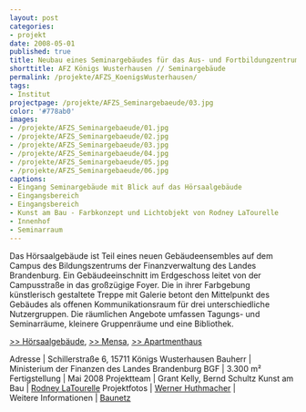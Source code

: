 ```yaml
---
layout: post
categories:
- projekt
date: 2008-05-01
published: true
title: Neubau eines Seminargebäudes für das Aus- und Fortbildungzentrum des Landes Brandenburg
shorttitle: AFZ Königs Wusterhausen // Seminargebäude
permalink: /projekte/AFZS_KoenigsWusterhausen/
tags: 
- Institut
projectpage: /projekte/AFZS_Seminargebaeude/03.jpg 
color: '#778ab0'
images:
- /projekte/AFZS_Seminargebaeude/01.jpg
- /projekte/AFZS_Seminargebaeude/02.jpg
- /projekte/AFZS_Seminargebaeude/03.jpg
- /projekte/AFZS_Seminargebaeude/04.jpg
- /projekte/AFZS_Seminargebaeude/05.jpg
- /projekte/AFZS_Seminargebaeude/06.jpg
captions:
- Eingang Seminargebäude mit Blick auf das Hörsaalgebäude
- Eingangsbereich
- Eingangsbereich
- Kunst am Bau - Farbkonzept und Lichtobjekt von Rodney LaTourelle
- Innenhof
- Seminarraum
---
```

Das Hörsaalgebäude ist Teil eines neuen Gebäudeensembles auf dem Campus des Bildungszentrums der Finanzverwaltung des Landes Brandenburg. Ein Gebäudeeinschnitt im Erdgeschoss leitet von der Campusstraße in das großzügige Foyer. Die in ihrer Farbgebung künstlerisch gestaltete Treppe mit Galerie betont den Mittelpunkt des Gebäudes als offenen Kommunikationsraum für drei unterschiedliche Nutzergruppen. Die räumlichen Angebote umfassen Tagungs- und Seminarräume, kleinere Gruppenräume und eine Bibliothek. 

[\>> Hörsaalgebäude](../projekte/AFZH_KoenigsWusterhausen/), [\>> Mensa](../projekte/AFZM_KoenigsWusterhausen/), [\>> Apartmenthaus](../projekte/AFZA_KoenigsWusterhausen/)

Adresse				|	Schillerstraße 6, 15711 Königs Wusterhausen 
Bauherr				|	Ministerium der Finanzen des Landes Brandenburg
BGF					|	3.300 m²
Fertigstellung		|	Mai 2008
Projektteam			|	Grant Kelly, Bernd Schultz
Kunst am Bau		|	[Rodney LaTourelle](http://www.witthoeft-latourelle.com)
Projektfotos		|	[Werner Huthmacher](http://www.werner-huthmacher.de/)
                    |    
Weitere Informationen    |   [Baunetz](http://www.baunetz.de/meldungen/Meldungen-Eroeffnung_eines_Fort-_und_Ausbildungszentrums_bei_Berlin_201659.html)
